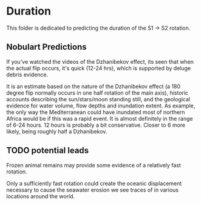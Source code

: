 # Duration

This folder is dedicated to predicting the duration of the S1 -> S2 rotation.

## Nobulart Predictions

If you've watched the videos of the Dzhanibekov effect, its seen that when the actual flip occurs, it's quick (12-24 hrs), which is supported by deluge debris evidence.

It is an estimate based on the nature of the Dzhanibekov effect (a 180 degree flip normally occurs in one half rotation of the main axis), historic accounts describing the sun/stars/moon standing still, and the geological evidence for water volume, flow depths and inundation extent. As example, the only way the Mediterranean could have inundated most of northern Africa would be if this was a rapid event. It is almost definitely in the range of 6-24 hours. 12 hours is probably a bit conservative. Closer to 6 more likely, being roughly half a Dzhanibekov.

## TODO potential leads

Frozen animal remains may provide some evidence of a relatively fast rotation.

Only a sufficiently fast rotation could create the oceanic displacement necessary to cause the seawater erosion we see traces of in various locations around the world.